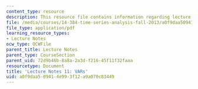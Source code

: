 ```yaml
---
content_type: resource
description: This resource file contains information regarding lecture 11.
file: /media/courses/14-384-time-series-analysis-fall-2013/a0f9daa509414e993f12a9a070c83449_MIT14_384F13_lec11.pdf
file_type: application/pdf
learning_resource_types:
- Lecture Notes
ocw_type: OCWFile
parent_title: Lecture Notes
parent_type: CourseSection
parent_uid: 72d9b46b-8a8a-2a3d-f216-45f11f32faaa
resourcetype: Document
title: 'Lecture Notes 11: VARs'
uid: a0f9daa5-0941-4e99-3f12-a9a070c83449
---
```

